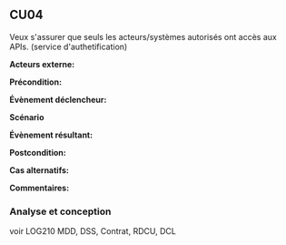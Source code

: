## **CU04**
Veux s'assurer que seuls les acteurs/systèmes autorisés ont accès aux APIs. (service d'authetification)

**Acteurs externe:** 

**Précondition:** 

**Évènement déclencheur:** 

**Scénario**

**Évènement résultant:**

**Postcondition:** 

**Cas alternatifs:**

**Commentaires:**

### Analyse et conception
voir LOG210
MDD, DSS, Contrat, RDCU, DCL
